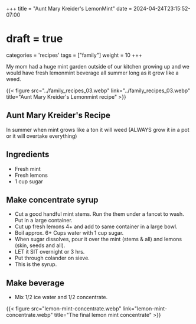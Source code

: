 +++
title = "Aunt Mary Kreider's LemonMint"
date = 2024-04-24T23:15:52-07:00
# draft = true
categories = 'recipes'
tags = ["family"]
weight = 10
+++

My mom had a huge mint garden outside of our kitchen growing up and we would have fresh lemonmint beverage all summer long as it grew like a weed.

{{< figure src="../family_recipes_03.webp" link="../family_recipes_03.webp" title="Aunt Mary Kreider's Lemonmint recipe" >}}

## Aunt Mary Kreider's Recipe

In summer when mint grows like a ton it will weed (ALWAYS grow it in a pot or it will overtake everything)

## Ingredients
- Fresh mint
- Fresh lemons
- 1 cup sugar

## Make concentrate syrup

- Cut a good handful mint stems. Run the them under a fancet to wash. Put in a large container.
- Cut up fresh lemons 4+ and add to same container in a large bowl.
- Boil approx. 6+ Cups water with 1 cup sugar. 
- When sugar dissolves, pour it over the mint (stems & all) and lemons (skin, seeds and all). 
- LET it SIT overnight or 3 hrs. 
- Put through colander on sieve. 
- This is the syrup. 

## Make beverage

- Mix 1/2 ice water and 1/2 concentrate.

{{< figure src="lemon-mint-concentrate.webp" link="lemon-mint-concentrate.webp" title="The final lemon mint concentrate" >}}
